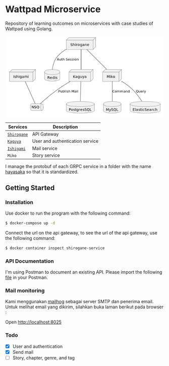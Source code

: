 # Wattpad Microservice

Repository of learning outcomes on microservices with case studies of Wattpad using Golang.

![Microservice diagram](diagram/design.png)

| Services                     | Description                     |
|------------------------------|---------------------------------|
| [`Shirogane`](src/shirogane) | API Gateway                     |
| [`Kaguya`](src/kaguya)       | User and authentication service |
| [`Ishigami`](src/ishigami)   | Mail service                    |
| `Miko`                       | Story service                   |

I manage the protobuf of each GRPC service in a folder with the name [hayasaka](hayasaka) so that it is standardized.

## Getting Started

### Installation

Use docker to run the program with the following command:

```bash
$ docker-compose up -d
```

Connect the url on the api gateway, to see the url of the api gateway, use the following command:

```bash
$ docker container inspect shirogane-service
```

### API Documentation

I'm using Postman to document an existing API. Please import the following [file](Wattpad.postman_collection.json) in
your Postman.

### Mail monitoring

Kami menggunakan [mailhog](https://github.com/mailhog/MailHog) sebagai server SMTP dan penerima email. Untuk melihat
email yang dikirim, silahkan buka laman berikut pada browser :

Open [http://localhost:8025](http://localhost:8025)

### Todo

- [x] User and authentication
- [x] Send mail
- [ ] Story, chapter, genre, and tag